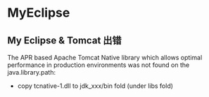 # MyEclipse
## My Eclipse & Tomcat 出错

The APR based Apache Tomcat Native library which allows optimal performance in production environments was not found on the java.library.path:

- copy tcnative-1.dll to jdk_xxx/bin fold (under libs fold)
